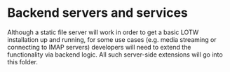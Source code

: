 # Backend servers and services

Although a static file server will work in order to get a basic LOTW
installation up and running, for some use cases (e.g. media streaming or connecting
to IMAP servers) developers will need to extend the functionality via backend logic.
All such server-side extensions will go into this folder.

